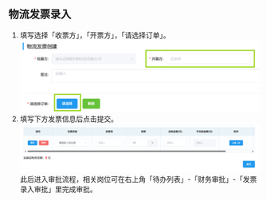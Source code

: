 ## 物流发票录入
1. 填写选择「收票方」，「开票方」，「请选择订单」。
![图片](../../.vuepress/public/images/invoice/invoice5.png)
2. 填写下方发票信息后点击<kbd>提交</kbd>。  
![图片](../../.vuepress/public/images/invoice/invoice6.png)
此后进入审批流程，相关岗位可在右上角「待办列表」-「财务审批」-「发票录入审批」里完成审批。  
<ShowImg src="/images/process/cw-fplrsp3.png" text="“发票录入审批”的审批流程图"/>  